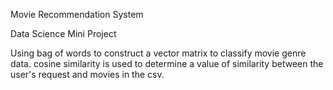 Movie Recommendation System

Data Science Mini Project

Using bag of words to construct a vector matrix to classify movie genre data.
cosine similarity is used to determine a value of similarity between the user's request and movies in the csv.
